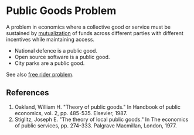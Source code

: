 # Public Goods Problem

A problem in economics where a collective good or service must be sustained by [mutualization](mutualization.md) of funds across different parties with different incentives while maintaining access.

* National defence is a public good.
* Open source software is a public good.
* City parks are a public good.

See also [free rider problem](free-rider-problem.md).

## References

1. Oakland, William H. "Theory of public goods." In Handbook of public economics, vol. 2, pp. 485-535. Elsevier, 1987.
1. Stiglitz, Joseph E. "The theory of local public goods." In The economics of public services, pp. 274-333. Palgrave Macmillan, London, 1977.
